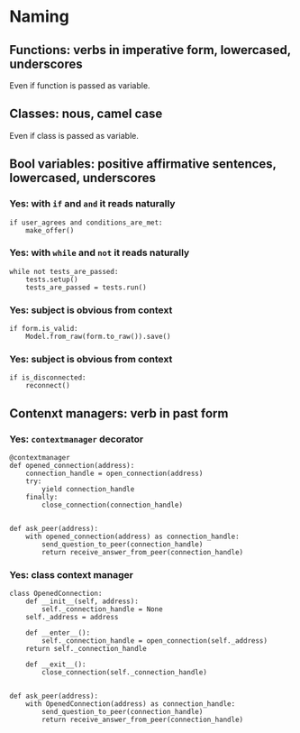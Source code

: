 # Naming

## Functions: verbs in imperative form, lowercased, underscores
Even if function is passed as variable.

## Classes: nous, camel case
Even if class is passed as variable.

## Bool variables: positive affirmative sentences, lowercased, underscores
### Yes: with `if` and `and` it reads naturally
```
if user_agrees and conditions_are_met:
    make_offer()
```
### Yes: with `while` and `not` it reads naturally
```
while not tests_are_passed:
    tests.setup()
    tests_are_passed = tests.run()
```
### Yes: subject is obvious from context
```
if form.is_valid:
    Model.from_raw(form.to_raw()).save()
```
### Yes: subject is obvious from context
```
if is_disconnected:
    reconnect()
```

## Contenxt managers: verb in past form
### Yes: `contextmanager` decorator
```
@contextmanager
def opened_connection(address):
    connection_handle = open_connection(address)
    try:
        yield connection_handle
    finally:
        close_connection(connection_handle)


def ask_peer(address):
    with opened_connection(address) as connection_handle:
        send_question_to_peer(connection_handle)
        return receive_answer_from_peer(connection_handle)
```
### Yes: class context manager
```
class OpenedConnection:
    def __init__(self, address):
        self._connection_handle = None
	self._address = address

    def __enter__():
        self._connection_handle = open_connection(self._address)
	return self._connection_handle

    def __exit__():
        close_connection(self._connection_handle)


def ask_peer(address):
    with OpenedConnection(address) as connection_handle:
        send_question_to_peer(connection_handle)
        return receive_answer_from_peer(connection_handle)
```
